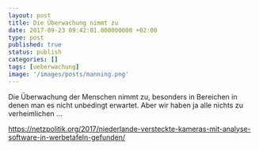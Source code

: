 ```yaml
---
layout: post
title: Die Überwachung nimmt zu
date: 2017-09-23 09:42:01.000000000 +02:00
type: post
published: true
status: publish
categories: []
tags: [ueberwachung]
image: '/images/posts/manning.png'
---
```


Die Überwachung der Menschen nimmt zu, besonders in Bereichen in denen man es nicht unbedingt erwartet. Aber wir haben ja alle nichts zu verheimlichen ...


<https://netzpolitik.org/2017/niederlande-versteckte-kameras-mit-analyse-software-in-werbetafeln-gefunden/>

